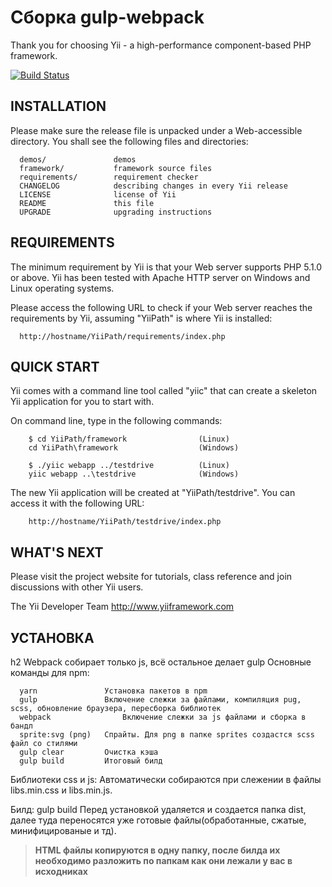 Сборка gulp-webpack
=============================

Thank you for choosing Yii - a high-performance component-based PHP framework.

[![Build Status](https://secure.travis-ci.org/yiisoft/yii.png)](http://travis-ci.org/yiisoft/yii)



INSTALLATION
------------

Please make sure the release file is unpacked under a Web-accessible
directory. You shall see the following files and directories:

      demos/               demos
      framework/           framework source files
      requirements/        requirement checker
      CHANGELOG            describing changes in every Yii release
      LICENSE              license of Yii
      README               this file
      UPGRADE              upgrading instructions


REQUIREMENTS
------------

The minimum requirement by Yii is that your Web server supports
PHP 5.1.0 or above. Yii has been tested with Apache HTTP server
on Windows and Linux operating systems.

Please access the following URL to check if your Web server reaches
the requirements by Yii, assuming "YiiPath" is where Yii is installed:

      http://hostname/YiiPath/requirements/index.php


QUICK START
-----------

Yii comes with a command line tool called "yiic" that can create
a skeleton Yii application for you to start with.

On command line, type in the following commands:

        $ cd YiiPath/framework                (Linux)
        cd YiiPath\framework                  (Windows)

        $ ./yiic webapp ../testdrive          (Linux)
        yiic webapp ..\testdrive              (Windows)

The new Yii application will be created at "YiiPath/testdrive".
You can access it with the following URL:

        http://hostname/YiiPath/testdrive/index.php


WHAT'S NEXT
-----------

Please visit the project website for tutorials, class reference
and join discussions with other Yii users.



The Yii Developer Team
http://www.yiiframework.com



УСТАНОВКА
---

h2 Webpack собирает только js, всё остальное делает gulp
Основные команды для npm:

      yarn               Установка пакетов в npm
      gulp               Включение слежки за файлами, компиляция pug, scss, обновление браузера, пересборка библиотек 
      webpack        		 Включение слежки за js файлами и сборка в бандл
      sprite:svg (png)   Спрайты. Для png в папке sprites создастся scss файл со стилями
      gulp clear         Очистка кэша
      gulp build         Итоговый билд


Библиотеки css и js: 
Автоматически собираются при слежении в файлы libs.min.css и libs.min.js.

Билд:
gulp build
Перед установкой удаляется и создается папка dist, далее туда переносятся уже готовые файлы(обработанные, сжатые, минифицированые и тд).

> **HTML файлы копируются в одну папку, после билда их необходимо разложить по папкам как они лежали у вас в исходниках**

